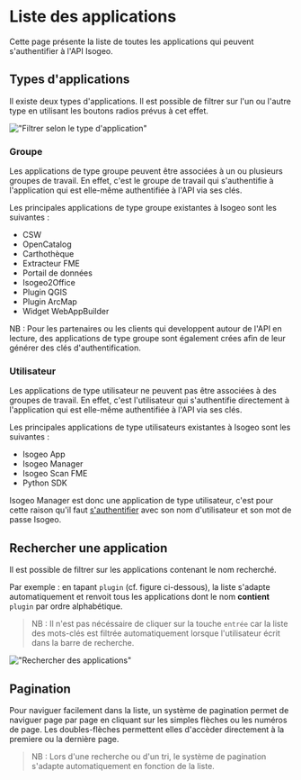 # Liste des applications

Cette page présente la liste de toutes les applications qui peuvent s'authentifier à l'API Isogeo.

## Types d'applications

Il existe deux types d'applications. Il est possible de filtrer sur l'un ou l'autre type en utilisant les boutons radios prévus à cet effet.

!["Filtrer selon le type d'application"](/assets/page_applications_radio_button.jpg)

### Groupe

Les applications de type groupe peuvent être associées à un ou plusieurs groupes de travail. En effet, c'est le groupe de travail qui s'authentifie à l'application qui est elle-même authentifiée à l'API via ses clés.

Les principales applications de type groupe existantes à Isogeo sont les suivantes :

* CSW
* OpenCatalog
* Carthothèque
* Extracteur FME
* Portail de données
* Isogeo2Office
* Plugin QGIS
* Plugin ArcMap
* Widget WebAppBuilder

NB : Pour les partenaires ou les clients qui developpent autour de l'API en lecture, des applications de type groupe sont également crées afin de leur générer des clés d'authentification.

### Utilisateur

Les applications de type utilisateur ne peuvent pas être associées à des groupes de travail. En effet, c'est l'utilisateur qui s'authentifie directement à l'application qui est elle-même authentifiée à l'API via ses clés.

Les principales applications de type utilisateurs existantes à Isogeo sont les suivantes :

* Isogeo App
* Isogeo Manager
* Isogeo Scan FME
* Python SDK

Isogeo Manager est donc une application de type utilisateur, c'est pour cette raison qu'il faut [s'authentifier](/fr/readme.md) avec son nom d'utilisateur et son mot de passe Isogeo.

## Rechercher une application

Il est possible de filtrer sur les applications contenant le nom recherché.

Par exemple : en tapant `plugin` (cf. figure ci-dessous), la liste s'adapte automatiquement et renvoit tous les applications dont le nom **contient** `plugin` par ordre alphabétique.

> NB : Il n'est pas nécéssaire de cliquer sur la touche `entrée` car la liste des mots-clés est filtrée automatiquement lorsque l'utilisateur écrit dans la barre de recherche.

!["Rechercher des applications"](/assets/page_applications_research_plugin.JPG)

## Pagination

Pour naviguer facilement dans la liste, un système de pagination permet de naviguer page par page en cliquant sur les simples flèches ou les numéros de page. Les doubles-flèches permettent elles d'accèder directement à la premiere ou la dernière page.

> NB : Lors d'une recherche ou d'un tri, le système de pagination s'adapte automatiquement en fonction de la liste.